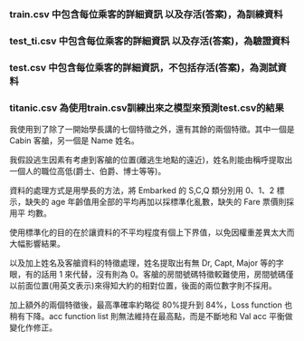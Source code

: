 ### train.csv 中包含每位乘客的詳細資訊 以及存活(答案)，為訓練資料
### test_ti.csv 中包含每位乘客的詳細資訊 以及存活(答案)，為驗證資料
### test.csv 中包含每位乘客的詳細資訊，不包括存活(答案)，為測試資料
### titanic.csv 為使用train.csv訓練出來之模型來預測test.csv的結果
  
  我使用到了除了一開始學長講的七個特徵之外，還有其餘的兩個特徵。其中一個是 Cabin 客艙，另一個是 Name 姓名。  
  
  我假設逃生因素有考慮到客艙的位置(離逃生地點的遠近)，姓名則能由稱呼提取出一個人的職位高低(爵士、伯爵、博士等等)。  
  
  資料的處理方式是用學長的方法，將 Embarked 的 S,C,Q 類分別用 0、1、2 標示，缺失的 age 年齡值用全部的平均再加以採標準化亂數，缺失的 Fare 票價則採用平  均數。  
  
  使用標準化的目的在於讓資料的不平均程度有個上下界值，以免因權重差異太大而大幅影響結果。  
  
  以及加上姓名及客艙資料的特徵處理，姓名提取出有無 Dr, Capt, Major 等的字眼，有的話用 1 來代替，沒有則為 0。客艙的房間號碼特徵較難使用，房間號碼僅以前面位置(用英文表示)來得知大約的相對位置，後面的兩位數字則不採用。  
  
  加上額外的兩個特徵後，最高準確率約略從 80%提升到 84%，Loss function 也稍有下降。acc function list 則無法維持在最高點，而是不斷地和 Val acc 平衡做變化作修正。  

